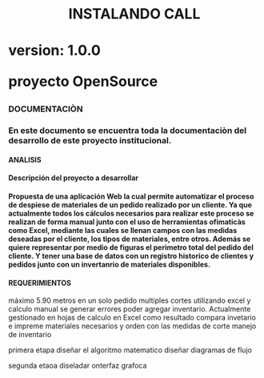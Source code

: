 <h1 align="center">INSTALANDO CALL<h1> 

<p aling="center">version: 1.0.0<p>

proyecto OpenSource

<h3>DOCUMENTACIÒN<h3>

En este documento se encuentra toda la documentaciòn del desarrollo de este proyecto institucional.


#### ANALISIS

<h4>Descripción del proyecto a desarrollar<h4>

Propuesta de una aplicación Web la cual permite automatizar el proceso de despiese de materiales de un pedido realizado por un cliente. Ya que actualmente todos los cálculos necesarios para realizar este proceso se realizan de forma manual junto con el uso de herramientas ofimaticàs como Excel, mediante las cuales se llenan campos con las medidas deseadas por el cliente, los tipos de materiales, entre otros. Además se quiere representar por medio de figuras el perimetro total del pedido del cliente. Y tener una base de datos con un registro historico de clientes y pedidos junto con un invertanrio de materiales disponibles.








#### REQUERIMIENTOS


máximo 5.90 metros
en un solo pedido multiples cortes
utilizando excel y calculo manual se generar errores
poder agregar inventario. Actualmente gestionado en hojas de calculo en Excel
como resultado compara invetario e impreme materiales necesarios y orden con las medidas de corte
manejo de inventario


primera etapa diseñar el algoritmo matematico
diseñar diagramas de flujo

segunda etaoa diseladar onterfaz grafoca 
